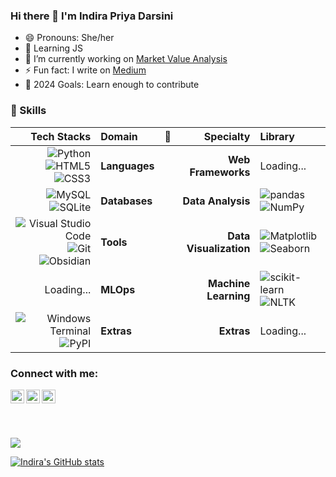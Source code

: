 ### Hi there 👋 I'm Indira Priya Darsini

- 😄 Pronouns: She/her
- 🌱 Learning JS
- 🔭 I’m currently working on [Market Value Analysis](https://github.com/indirapriyadarsini-g/Market-Value-Analysis)
- ⚡ Fun fact: I write on [Medium](https://maybeegaul.medium.com/)
- 🥅 2024 Goals: Learn enough to contribute

<!--
**indirapriyadarsini-g/indirapriyadarsini-g** is a ✨ _special_ ✨ repository because its `README.md` (this file) appears on your GitHub profile.

Here are some ideas to get you started:



- 👯 I’m looking to collaborate on ...
- 🤔 I’m looking for help with ...
- 💬 Ask me about ...
- 📫 How to reach me: ...


-->

### 🚀 Skills

|                                                                                                                                                                                                                                                            Tech Stacks | Domain        | 🤗  |              Specialty | Library                                                                                                                                                                                                                                                                       |
| ---------------------------------------------------------------------------------------------------------------------------------------------------------------------------------------------------------------------------------------------------------------------: | :------------ | :-: | ---------------------: | :---------------------------------------------------------------------------------------------------------------------------------------------------------------------------------------------------------------------------------------------------------------------------- |
|                                 ![Python](https://img.shields.io/badge/Python-3776AB?logo=python&logoColor=fff) ![HTML5](https://img.shields.io/badge/HTML5-E34F26?logo=html5&logoColor=fff) ![CSS3](https://img.shields.io/badge/CSS3-1572B6?logo=css3&logoColor=fff) | **Languages** |     |     **Web Frameworks** |       Loading...                                                         |
|                         ![MySQL](https://img.shields.io/badge/MySQL-4479A1?logo=mysql&logoColor=fff) ![SQLite](https://img.shields.io/badge/SQLite-003B57?logo=sqlite&logoColor=fff) | **Databases** |     |      **Data Analysis** | ![pandas](https://img.shields.io/badge/pandas-150458?logo=pandas&logoColor=fff) ![NumPy](https://img.shields.io/badge/NumPy-013243?logo=numpy&logoColor=fff) 
|  ![Visual Studio Code](https://img.shields.io/badge/VS%20Code-007ACC?logo=visualstudiocode&logoColor=fff) ![Git](https://img.shields.io/badge/Git-F05032?logo=git&logoColor=fff) ![Obsidian](https://img.shields.io/badge/Obsidian-7C3AED?logo=obsidian&logoColor=fff) | **Tools**     |     | **Data Visualization** |![Matplotlib](https://img.shields.io/badge/Matplotlib-3776AB?logo=matplotlib&logoColor=fff) ![Seaborn](https://img.shields.io/badge/Seaborn-3776AB?logo=seaborn&logoColor=fff)                |
|      Loading...  | **MLOps**     |     |   **Machine Learning** | ![scikit-learn](https://img.shields.io/badge/scikit--learn-F7931E?logo=scikitlearn&logoColor=fff) ![NLTK](https://img.shields.io/badge/NLTK-3776AB?logo=python&logoColor=fff)                                                                                                 |
| ![Windows Terminal](https://img.shields.io/badge/BASH-4D4D4D?logo=windowsterminal&logoColor=fff) ![PyPI](https://img.shields.io/badge/PyPI-3775A9?logo=pypi&logoColor=fff) | **Extras**    |    |             **Extras** | Loading...|

<!--
![Streamlit](https://img.shields.io/badge/Streamlit-FF4B4B?logo=streamlit&logoColor=fff) 
![FastAPI](https://img.shields.io/badge/FastAPI-009688?logo=fastapi&logoColor=fff)
![MongoDB](https://img.shields.io/badge/MongoDB-47A248?logo=mongodb&logoColor=fff)
![Polars](https://img.shields.io/badge/Polars-CD792C?logo=polars&logoColor=fff)                                  
 ![Plotly](https://img.shields.io/badge/Plotly-3F4F75?logo=plotly&logoColor=fff) 
  ![Docker](https://img.shields.io/badge/Docker-2496ED?logo=docker&logoColor=fff) 
  ![GitHub Actions](https://img.shields.io/badge/Actions-2088FF?logo=githubactions&logoColor=fff) 
  ![MLflow](https://img.shields.io/badge/MLflow-0194E2?logo=mlflow&logoColor=fff)
![pre-commit](https://img.shields.io/badge/pre--commit-FAB040?logo=precommit&logoColor=fff) 
 ![Pytest](https://img.shields.io/badge/Pytest-0A9EDC?logo=pytest&logoColor=fff) 
 ![Pydantic](https://img.shields.io/badge/Pydantic-E92063?logo=pydantic&logoColor=fff) 
 ![Mkdocs](https://img.shields.io/badge/Material_for_MkDocs-526CFE?logo=MaterialForMkDocs&logoColor=fff)
-->




### Connect with me:
[<img align="left" alt="codeSTACKr | LinkedIn" width="22px" src="https://cdn.jsdelivr.net/npm/simple-icons@v3/icons/linkedin.svg" />][linkedin]
[<img align="left" alt="codeSTACKr | Twitter" width="22px" src="https://cdn.jsdelivr.net/npm/simple-icons@v3/icons/twitter.svg" />][twitter]
[<img align="left" alt="codeSTACKr | Leetcode" width="22px" src="https://cdn.icon-icons.com/icons2/2389/PNG/512/leetcode_logo_icon_145113.png" />][leetcode]
<br>

##
<br>

![](https://komarev.com/ghpvc/?username=indirapriyadarsini-g&label=VIEWS+COUNTED&color=blueviolet)
<!-- ![](https://komarev.com/ghpvc/?username=indirapriyadarsini-g&label=FIRST+PROFILE+VIEWS) -->


<!--## -----------------------------------------------------------------
 -- (actually confused on which track to take on)

-- These show where I am headed.... -->

<!--  [Twitter](https://twitter.com/Ira__gk)
-->
[linkedin]:https://www.linkedin.com/in/indira-priya-darsini-g-4678441b6/
[twitter]:https://twitter.com/Ira__gk
[leetcode]: https://leetcode.com/ipd_on_leetcode/
<!-- 
### [Hackerrank](https://www.hackerrank.com/indirapriyadars5)
### [LeetCode](https://leetcode.com/ipd_on_leetcode/)
-- [GeeksForGeeks](https://auth.geeksforgeeks.org/user/indirapriyadarsinig20ug0012/) 

![GitHub last commit (by committer)](https://img.shields.io/github/last-commit/:indirapriyadarsini-g/:indirapriyadarsini-g)
-->

[![Indira's GitHub stats](https://github-readme-stats.vercel.app/api?username=indirapriyadarsini-g&&count_private=true)](https://github.com/anuraghazra/github-readme-stats)

